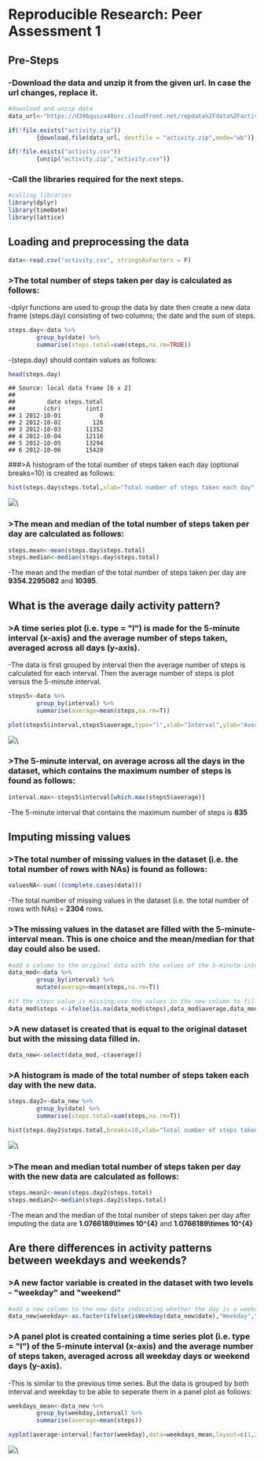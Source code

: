 # Reproducible Research: Peer Assessment 1
## Pre-Steps
### -Download the data and unzip it from the given url. In case the url changes, replace it.

```r
#download and unzip data
data_url<-"https://d396qusza40orc.cloudfront.net/repdata%2Fdata%2Factivity.zip"

if(!file.exists("activity.zip")) 
        {download.file(data_url, destfile = "activity.zip",mode="wb")}

if(!file.exists("activity.csv"))
        {unzip("activity.zip","activity.csv")}
```

### -Call the libraries required for the next steps.

```r
#calling libraries
library(dplyr)
library(timeDate)
library(lattice)
```

## Loading and preprocessing the data

```r
data<-read.csv("activity.csv", stringsAsFactors = F)
```

### >The total number of steps taken per day is calculated as follows:
-dplyr functions are used to group the data by date then create a new data frame (steps.day) consisting of two columns; the date and the sum of steps.

```r
steps.day<-data %>%
        group_by(date) %>%
        summarise(steps.total=sum(steps,na.rm=TRUE))
```
-(steps.day) should contain values as follows:


```r
head(steps.day)
```

```
## Source: local data frame [6 x 2]
## 
##         date steps.total
##        (chr)       (int)
## 1 2012-10-01           0
## 2 2012-10-02         126
## 3 2012-10-03       11352
## 4 2012-10-04       12116
## 5 2012-10-05       13294
## 6 2012-10-06       15420
```
###>A histogram of the total number of steps taken each day (optional breaks=10) is created as follows:

```r
hist(steps.day$steps.total,xlab="Total number of steps taken each day",main="Histogram of the total number of steps taken each day")
```

![](PA1_template_files/figure-html/unnamed-chunk-6-1.png)\

### >The mean and median of the total number of steps taken per day are calculated as follows:


```r
steps.mean<-mean(steps.day$steps.total)
steps.median<-median(steps.day$steps.total)
```
-The mean and the median of the total number of steps taken per day are **9354.2295082** and **10395**.

## What is the average daily activity pattern?

### >A time series plot (i.e. type = "l") is made for the 5-minute interval (x-axis) and the average number of steps taken, averaged across all days (y-axis). 

-The data is first grouped by interval then the average number of steps is calculated for each interval. Then the average number of steps is plot versus the 5-minute interval.


```r
steps5<-data %>%
        group_by(interval) %>%
        summarise(average=mean(steps,na.rm=T))

plot(steps5$interval,steps5$average,type="l",xlab="Interval",ylab="Average number of steps")
```

![](PA1_template_files/figure-html/unnamed-chunk-8-1.png)\


### >The 5-minute interval, on average across all the days in the dataset, which contains the maximum number of steps is found as follows:


```r
interval.max<-steps5$interval[which.max(steps5$average)]
```
-The 5-minute interval that contains the maximum number of steps is **835**

## Imputing missing values

### >The total number of missing values in the dataset (i.e. the total number of rows with NAs) is found as follows:

```r
valuesNA<-sum(!(complete.cases(data)))
```
-The total number of missing values in the dataset (i.e. the total number of rows with NAs) = **2304** rows.

### >The missing values in the dataset are filled with the 5-minute-interval mean. This is one choice and the  mean/median for that day could also be used.

```r
#add a column to the original data with the values of the 5-minute-interval mean
data_mod<-data %>%
        group_by(interval) %>%
        mutate(average=mean(steps,na.rm=T))

#if the steps value is missing,use the values in the new column to fill in the missing values. Otherwise, keep the original value 
data_mod$steps <-ifelse(is.na(data_mod$steps),data_mod$average,data_mod$steps)
```

### >A new dataset is created that is equal to the original dataset but with the missing data filled in.

```r
data_new<-select(data_mod,-c(average))
```

### >A histogram is made of the total number of steps taken each day with the new data.


```r
steps.day2<-data_new %>%
        group_by(date) %>%
        summarise(steps.total=sum(steps,na.rm=T))

hist(steps.day2$steps.total,breaks=10,xlab="Total number of steps taken each day",main="Histogram of the total number of steps taken each day")
```

![](PA1_template_files/figure-html/unnamed-chunk-13-1.png)\

### >The mean and median total number of steps taken per day with the new data are calculated as follows:

```r
steps.mean2<-mean(steps.day2$steps.total)
steps.median2<-median(steps.day2$steps.total)
```

-The mean  and the median of the total number of steps taken per day after imputing the data are **1.0766189\times 10^{4}** and **1.0766189\times 10^{4}**


## Are there differences in activity patterns between weekdays and weekends?

### >A new factor variable is created in the dataset with two levels - "weekday" and "weekend"

```r
#add a new column to the new data indicating whether the day is a weekday/weekend
data_new$weekday<-as.factor(ifelse(isWeekday(data_new$date),"Weekday","Weekend"))
```

### >A panel plot is created containing a time series plot (i.e. type = "l") of the 5-minute interval (x-axis) and the average number of steps taken, averaged across all weekday days or weekend days (y-axis).
-This is similar to the previous time series. But the data is grouped by both interval and weekday to be able to seperate them in a panel plot as follows:

```r
weekdays_mean<-data_new %>%
        group_by(weekday,interval) %>%
        summarise(average=mean(steps))

xyplot(average~interval|factor(weekday),data=weekdays_mean,layout=c(1,2),type="l",xlab="Interval",ylab="Average number of steps taken, averaged across all days")
```

![](PA1_template_files/figure-html/unnamed-chunk-16-1.png)\
